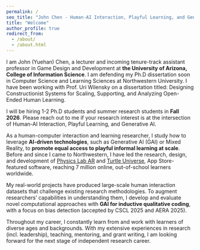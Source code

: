 ```yaml
---
permalink: /
seo_title: "John Chen - Human-AI Interaction, Playful Learning, and Generative AI"
title: "Welcome"
author_profile: true
redirect_from: 
  - /about/
  - /about.html
---
```


I am John (Yuehan) Chen, a lecturer and incoming tenure-track assistant professor in Game Design and Development at **the University of Arizona, College of Information Science**. I am defending my Ph.D dissertation soon in Computer Science and Learning Sciences at Northwestern University. I have been working with Prof. Uri Wilensky on a dissertation titled: Designing Constructionist Systems for Scaling, Supporting, and Analyzing Open-Ended Human Learning. 

I will be hiring 1-2 Ph.D students and summer research students in **Fall 2026**. Please reach out to me if your research interest is at the intersection of Human-AI Interaction, Playful Learning, and Generative AI. 

As a human-computer interaction and learning researcher, I study how to leverage **AI-driven technologies**, such as Generative AI (GAI) or Mixed Reality, to **promote equal access to playful informal learning at scale**. Before and since I came to Northwestern, I have led the research, design, and development of [Physics Lab AR](/portfolio/physics-lab) and [Turtle Universe](/portfolio/turtle-universe), App Store-featured software, reaching 7 million online, out-of-school learners worldwide. 

My real-world projects have produced large-scale human interaction datasets that challenge existing research methodologies. To augment researchers’ capabilities in understanding them, I develop and evaluate novel computational approaches with **GAI for inductive qualitative coding**, with a focus on bias detection (accepted by CSCL 2025 and AERA 2025). 

Throughout my career, I constantly learn from and work with learners of diverse ages and backgrounds. With my extensive experiences in research (incl. leadership), teaching, mentoring, and grant writing, I am looking forward for the next stage of independent research career. 